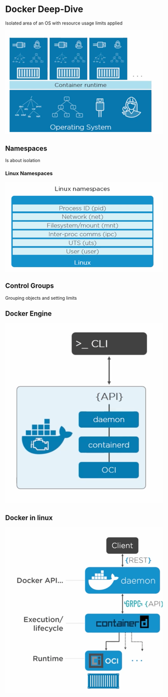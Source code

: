 # Docker Deep-Dive
Isolated area of an OS with resource usage limits applied

![img.png](pictures/Docker-Architecture.png)
## Namespaces
Is about isolation

### Linux Namespaces

![img.png](pictures/Linux-Namespaces.png)

## Control Groups
Grouping objects and setting limits

## Docker Engine

![img.png](pictures/docker-engine.png)


## Docker in linux

![img.png](pictures/docker-in-linux-today.png)